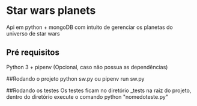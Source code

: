# Star wars planets

Api em python + mongoDB com intuito de gerenciar os planetas do universo de star wars 

## Pré requisitos
Python 3 + pipenv (Opcional, caso não possua as dependências)

##Rodando o projeto
python sw.py ou pipenv run sw.py

##Rodando os testes
Os testes ficam no diretório _tests na raiz do projeto, dentro do diretório execute o comando python "nomedoteste.py"